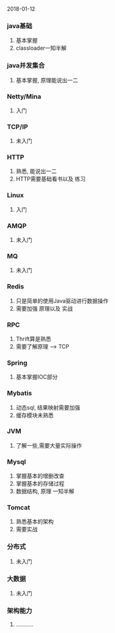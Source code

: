 2018-01-12


### java基础
1. 基本掌握
2. classloader一知半解


### java并发集合
1. 基本掌握, 原理能说出一二

### Netty/Mina
1. 入门

### TCP/IP
1. 未入门

### HTTP
1. 熟悉, 能说出一二
2. HTTP需要基础看书以及 练习

### Linux
1. 入门

### AMQP
1. 未入门

### MQ
1. 未入门

### Redis
1. 只是简单的使用Java驱动进行数据操作
2. 需要加强 原理以及 实战

### RPC
1. Thrift算是熟悉
2. 需要了解原理 --> TCP


### Spring
1. 基本掌握IOC部分


### Mybatis
1. 动态sql, 结果映射需要加强
2. 缓存模块未熟悉

### JVM
1. 了解一些,需要大量实际操作


### Mysql
1. 掌握基本的增删改查
2. 掌握基本的存储过程
3. 数据结构, 原理 一知半解

### Tomcat
1. 熟悉基本的架构
2. 需要实战

### 分布式
1. 未入门

### 大数据
1. 未入门


### 架构能力
1. ...........

